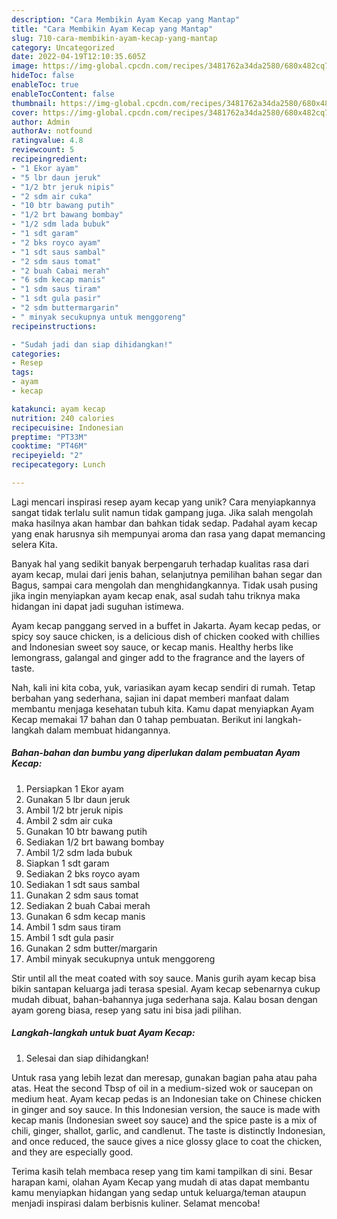 ```yaml
---
description: "Cara Membikin Ayam Kecap yang Mantap"
title: "Cara Membikin Ayam Kecap yang Mantap"
slug: 710-cara-membikin-ayam-kecap-yang-mantap
category: Uncategorized
date: 2022-04-19T12:10:35.605Z
image: https://img-global.cpcdn.com/recipes/3481762a34da2580/680x482cq70/ayam-kecap-foto-resep-utama.jpg
hideToc: false
enableToc: true
enableTocContent: false
thumbnail: https://img-global.cpcdn.com/recipes/3481762a34da2580/680x482cq70/ayam-kecap-foto-resep-utama.jpg
cover: https://img-global.cpcdn.com/recipes/3481762a34da2580/680x482cq70/ayam-kecap-foto-resep-utama.jpg
author: Admin
authorAv: notfound
ratingvalue: 4.8
reviewcount: 5
recipeingredient:
- "1 Ekor ayam"
- "5 lbr daun jeruk"
- "1/2 btr jeruk nipis"
- "2 sdm air cuka"
- "10 btr bawang putih"
- "1/2 brt bawang bombay"
- "1/2 sdm lada bubuk"
- "1 sdt garam"
- "2 bks royco ayam"
- "1 sdt saus sambal"
- "2 sdm saus tomat"
- "2 buah Cabai merah"
- "6 sdm kecap manis"
- "1 sdm saus tiram"
- "1 sdt gula pasir"
- "2 sdm buttermargarin"
- " minyak secukupnya untuk menggoreng"
recipeinstructions:

- "Sudah jadi dan siap dihidangkan!"
categories:
- Resep
tags:
- ayam
- kecap

katakunci: ayam kecap 
nutrition: 240 calories
recipecuisine: Indonesian
preptime: "PT33M"
cooktime: "PT46M"
recipeyield: "2"
recipecategory: Lunch

---
```





Lagi mencari inspirasi resep ayam kecap yang unik? Cara menyiapkannya sangat tidak terlalu sulit namun tidak gampang juga. Jika salah mengolah maka hasilnya akan hambar dan bahkan tidak sedap. Padahal ayam kecap yang enak harusnya sih mempunyai aroma dan rasa yang dapat memancing selera Kita.





Banyak hal yang sedikit banyak berpengaruh terhadap kualitas rasa dari ayam kecap, mulai dari jenis bahan, selanjutnya pemilihan bahan segar dan Bagus, sampai cara mengolah dan menghidangkannya. Tidak usah pusing jika ingin menyiapkan ayam kecap enak,      asal sudah tahu triknya maka hidangan ini dapat jadi suguhan istimewa.














Ayam kecap panggang served in a buffet in Jakarta. Ayam kecap pedas, or spicy soy sauce chicken, is a delicious dish of chicken cooked with chillies and Indonesian sweet soy sauce, or kecap manis. Healthy herbs like lemongrass, galangal and ginger add to the fragrance and the layers of taste.






Nah, kali ini kita coba, yuk, variasikan ayam kecap sendiri di rumah. Tetap berbahan yang sederhana, sajian ini dapat memberi manfaat dalam membantu menjaga kesehatan tubuh kita. Kamu dapat menyiapkan Ayam Kecap memakai 17 bahan dan 0 tahap pembuatan. Berikut ini langkah-langkah dalam membuat hidangannya.

<!--inarticleads1-->

##### Bahan-bahan dan bumbu yang diperlukan dalam pembuatan Ayam Kecap:

1. Persiapkan 1 Ekor ayam
1. Gunakan 5 lbr daun jeruk
1. Ambil 1/2 btr jeruk nipis
1. Ambil 2 sdm air cuka
1. Gunakan 10 btr bawang putih
1. Sediakan 1/2 brt bawang bombay
1. Ambil 1/2 sdm lada bubuk
1. Siapkan 1 sdt garam
1. Sediakan 2 bks royco ayam
1. Sediakan 1 sdt saus sambal
1. Gunakan 2 sdm saus tomat
1. Sediakan 2 buah Cabai merah
1. Gunakan 6 sdm kecap manis
1. Ambil 1 sdm saus tiram
1. Ambil 1 sdt gula pasir
1. Gunakan 2 sdm butter/margarin
1. Ambil  minyak secukupnya untuk menggoreng


Stir until all the meat coated with soy sauce. Manis gurih ayam kecap bisa bikin santapan keluarga jadi terasa spesial. Ayam kecap sebenarnya cukup mudah dibuat, bahan-bahannya juga sederhana saja. Kalau bosan dengan ayam goreng biasa, resep yang satu ini bisa jadi pilihan. 

<!--inarticleads2-->

##### Langkah-langkah untuk buat Ayam Kecap:


1. Selesai dan siap dihidangkan!

Untuk rasa yang lebih lezat dan meresap, gunakan bagian paha atau paha atas. Heat the second Tbsp of oil in a medium-sized wok or saucepan on medium heat. Ayam kecap pedas is an Indonesian take on Chinese chicken in ginger and soy sauce. In this Indonesian version, the sauce is made with kecap manis (Indonesian sweet soy sauce) and the spice paste is a mix of chili, ginger, shallot, garlic, and candlenut. The taste is distinctly Indonesian, and once reduced, the sauce gives a nice glossy glace to coat the chicken, and they are especially good. 

Terima kasih telah membaca resep yang tim kami tampilkan di sini. Besar harapan kami, olahan Ayam Kecap yang mudah di atas dapat membantu kamu menyiapkan hidangan yang sedap untuk keluarga/teman ataupun menjadi inspirasi dalam berbisnis kuliner. Selamat mencoba!
